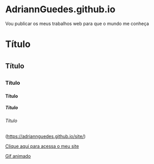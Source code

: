 # AdriannGuedes.github.io
Vou publicar os meus trabalhos web para que o mundo me conheça

# Título <h1>
## Título <h2>
### Título <h3>
#### Título <h4>
##### Título <h5>
###### Título <h6>

(https://adriannguedes.github.io/site/)

[Clique aqui para acessa o meu site](https://adriannguedes.github.io/site/)

[Gif animado](https://i.pinimg.com/originals/fc/a0/62/fca0620c384b11175dbc0135ea3e492d.jpg)